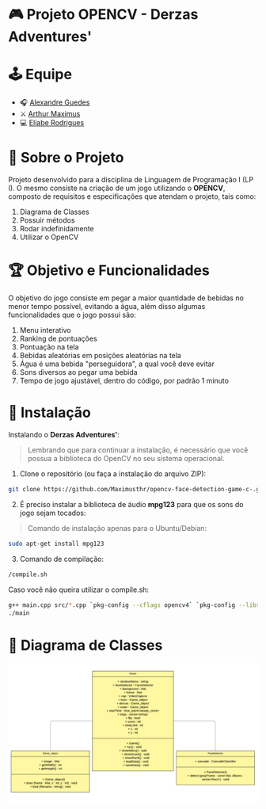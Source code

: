 # 🎮 Projeto OPENCV - Derzas Adventures'

# 🕹️ Equipe

- 🎧 [Alexandre Guedes](https://github.com/AlexandrxMK)
- ⚔️ [Arthur Maximus](https://github.com/Maximusthr)
- 💻 [Eliabe Rodrigues](https://github.com/EliabeRP)

# 👾 Sobre o Projeto

Projeto desenvolvido para a disciplina de Linguagem de Programação I (LP I).
O mesmo consiste na criação de um jogo utilizando o <b>OPENCV</b>, composto de requisitos e especificações que atendam o projeto, tais como:
1. Diagrama de Classes
2. Possuir métodos
3. Rodar indefinidamente
4. Utilizar o OpenCV

# 🏆 Objetivo e Funcionalidades

O objetivo do jogo consiste em pegar a maior quantidade de bebidas no menor tempo possível, evitando a água, além disso algumas funcionalidades que o jogo possui são:
1. Menu interativo
2. Ranking de pontuações
3. Pontuação na tela
4. Bebidas aleatórias em posições aleatórias na tela
5. Água é uma bebida "perseguidora", a qual você deve evitar
6. Sons diversos ao pegar uma bebida
7. Tempo de jogo ajustável, dentro do código, por padrão 1 minuto

# 📌 Instalação

Instalando o <b>Derzas Adventures'</b>:
> Lembrando que para continuar a instalação, é necessário que você possua a biblioteca do OpenCV no seu sistema operacional.

1. Clone o repositório (ou faça a instalação do arquivo ZIP):
  ```sh
  git clone https://github.com/Maximusthr/opencv-face-detection-game-c-.git
  ```
2. É preciso instalar a biblioteca de áudio <b>mpg123</b> para que os sons do jogo sejam tocados:
> Comando de instalação apenas para o Ubuntu/Debian:
  ```sh
  sudo apt-get install mpg123
  ```
3. Comando de compilação:
  ```sh
  /compile.sh
  ```

Caso você não queira utilizar o compile.sh:
  ```sh
  g++ main.cpp src/*.cpp `pkg-config --cflags opencv4` `pkg-config --libs --static opencv4` -o main
  ./main
  ```

# 💎 Diagrama de Classes

<img src="Diagrama_de_Classes.png" alt="Diagrama de Classes">
